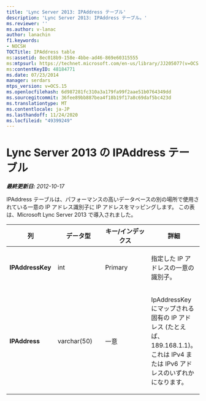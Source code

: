 ```yaml
---
title: 'Lync Server 2013: IPAddress テーブル'
description: 'Lync Server 2013: IPAddress テーブル。'
ms.reviewer: ''
ms.author: v-lanac
author: lanachin
f1.keywords:
- NOCSH
TOCTitle: IPAddress table
ms:assetid: 8ec018b9-158e-4bbe-ad46-869e60315555
ms:mtpsurl: https://technet.microsoft.com/en-us/library/JJ205077(v=OCS.15)
ms:contentKeyID: 48184771
ms.date: 07/23/2014
manager: serdars
mtps_version: v=OCS.15
ms.openlocfilehash: 6d987281fc310a3a179fa99f2aae51b0764349dd
ms.sourcegitcommit: 36fee89bb887bea4f18b19f17a8c69daf5bc423d
ms.translationtype: MT
ms.contentlocale: ja-JP
ms.lasthandoff: 11/24/2020
ms.locfileid: "49399249"
---
```

# <a name="ipaddress-table-in-lync-server-2013"></a>Lync Server 2013 の IPAddress テーブル

<div data-xmlns="http://www.w3.org/1999/xhtml">

<div class="topic" data-xmlns="http://www.w3.org/1999/xhtml" data-msxsl="urn:schemas-microsoft-com:xslt" data-cs="https://msdn.microsoft.com/">

<div data-asp="https://msdn2.microsoft.com/asp">



</div>

<div id="mainSection">

<div id="mainBody">

<span> </span>

_**最終更新日:** 2012-10-17_

IPAddress テーブルは、パフォーマンスの高いデータベースの別の場所で使用されている一意の IP アドレス識別子に IP アドレスをマッピングします。 この表は、Microsoft Lync Server 2013 で導入されました。


<table>
<colgroup>
<col style="width: 25%" />
<col style="width: 25%" />
<col style="width: 25%" />
<col style="width: 25%" />
</colgroup>
<thead>
<tr class="header">
<th><strong>列</strong></th>
<th><strong>データ型</strong></th>
<th><strong>キー/インデックス</strong></th>
<th><strong>詳細</strong></th>
</tr>
</thead>
<tbody>
<tr class="odd">
<td><p><strong>IPAddressKey</strong></p></td>
<td><p>int</p></td>
<td><p>Primary</p></td>
<td><p>指定した IP アドレスの一意の識別子。</p></td>
</tr>
<tr class="even">
<td><p><strong>IPAddress</strong></p></td>
<td><p>varchar(50)</p></td>
<td><p>一意</p></td>
<td><p>IpAddressKey にマップされる固有の IP アドレス (たとえば、189.168.1.1)。 これは IPv4 または IPv6 アドレスのいずれかになります。</p></td>
</tr>
</tbody>
</table>


</div>

<span> </span>

</div>

</div>

</div>

